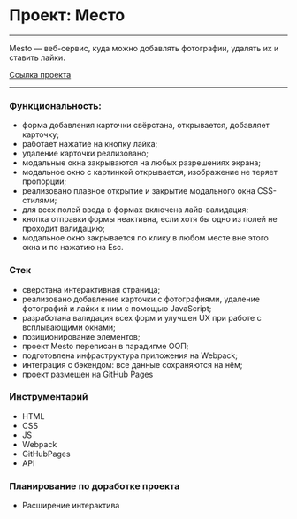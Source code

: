 # Проект: Место

___
Mesto — веб-сервис, куда можно добавлять фотографии, удалять их и ставить лайки.

 [Ссылка проекта](https://leilasuleimanova.github.io/mesto/)

___

### Функциональность:
+ форма добавления карточки свёрстана, открывается, добавляет карточку;
+ работает нажатие на кнопку лайка;
+ удаление карточки реализовано;
+ модальные окна закрываются на любых разрешениях экрана;
+ модальное окно с картинкой открывается, изображение не теряет пропорции;
+ реализовано плавное открытие и закрытие модального окна CSS-стилями;
+ для всех полей ввода в формах включена лайв-валидация;
+ кнопка отправки формы неактивна, если хотя бы одно из полей не проходит валидацию;
+ модальное окно закрывается по клику в любом месте вне этого окна и по нажатию на Esc.


### Стек
+ сверстана интерактивная страница;
+ реализовано добавление карточки с фотографиями, удаление фотографий и лайки к ним с помощью JavaScript;
+ разработана валидация всех форм и улучшен UX при работе с всплывающими окнами;
+ позиционирование элементов;
+ проект Mesto переписан в парадигме ООП;
+ подготовлена инфраструктура приложения на Webpack;
+ интеграция с бэкендом: все данные сохраняются на нём;
+ проект размещен на GitHub Pages

### Инструментарий
+ HTML
+ CSS
+ JS
+ Webpack
+ GitHubPages
+ API

### Планирование по доработке проекта
+ Расширение интерактива
